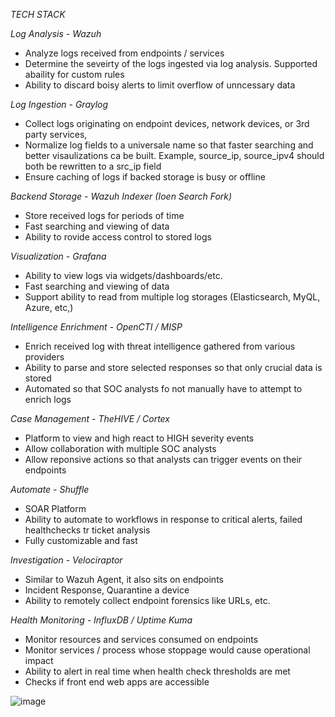 *TECH STACK*

*Log Analysis - Wazuh*
- Analyze logs received from endpoints / services
- Determine the seveirty of the logs ingested via log analysis. Supported abaility for custom rules
- Ability to discard boisy alerts to limit overflow of unncessary data

*Log Ingestion - Graylog*
- Collect logs originating on endpoint devices, network devices, or 3rd party services,
- Normalize log fields to a universale name so that faster searching and better visaulizations ca be built. Example, source_ip, source_ipv4 should both be rewritten to a src_ip field
- Ensure caching of logs if backed storage is busy or offline

*Backend Storage - Wazuh Indexer (Ioen Search Fork)*
- Store received logs for periods of time
- Fast searching and viewing of data
- Ability to rovide access control to stored logs

*Visualization - Grafana*
- Ability to view logs via widgets/dashboards/etc.
- Fast searching and viewing of data
- Support ability to read from multiple log storages (Elasticsearch, MyQL, Azure, etc,)

*Intelligence Enrichment - OpenCTI / MISP*
- Enrich received log with threat intelligence gathered from various providers
- Ability to parse and store selected responses so that only crucial data is stored
- Automated so that SOC analysts fo not manually have to attempt to enrich logs

*Case Management - TheHIVE / Cortex*
- Platform to view and high react to HIGH severity events
- Allow collaboration with multiple SOC analysts
- Allow reponsive actions so that analysts can trigger events on their endpoints

*Automate - Shuffle*
- SOAR Platform
- Ability to automate to workflows in response to critical alerts, failed healthchecks tr ticket analysis
- Fully customizable and fast

*Investigation - Velociraptor*
 - Similar to Wazuh Agent, it also sits on endpoints
 - Incident Response, Quarantine a device
 - Ability to remotely collect endpoint forensics like URLs, etc.

 *Health Monitoring - InfluxDB / Uptime Kuma*
 - Monitor resources and services consumed on endpoints
 - Monitor services / process whose stoppage would cause operational impact
 - Ability to alert in real time when health check thresholds are met
 - Checks if front end web apps are accessible

 ![image](https://github.com/Saif-Ur-Rehmn/tech-sec-panda/assets/62953610/b6bd0e9b-652a-458d-a60f-743fb0747f7b)

